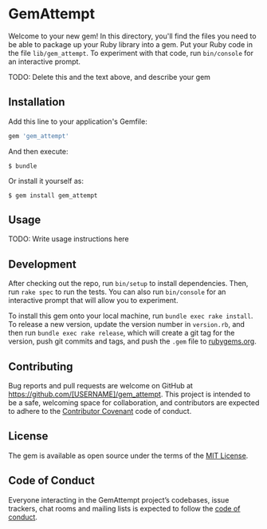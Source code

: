 # GemAttempt

Welcome to your new gem! In this directory, you'll find the files you need to be able to package up your Ruby library into a gem. Put your Ruby code in the file `lib/gem_attempt`. To experiment with that code, run `bin/console` for an interactive prompt.

TODO: Delete this and the text above, and describe your gem

## Installation

Add this line to your application's Gemfile:

```ruby
gem 'gem_attempt'
```

And then execute:

    $ bundle

Or install it yourself as:

    $ gem install gem_attempt

## Usage

TODO: Write usage instructions here

## Development

After checking out the repo, run `bin/setup` to install dependencies. Then, run `rake spec` to run the tests. You can also run `bin/console` for an interactive prompt that will allow you to experiment.

To install this gem onto your local machine, run `bundle exec rake install`. To release a new version, update the version number in `version.rb`, and then run `bundle exec rake release`, which will create a git tag for the version, push git commits and tags, and push the `.gem` file to [rubygems.org](https://rubygems.org).

## Contributing

Bug reports and pull requests are welcome on GitHub at https://github.com/[USERNAME]/gem_attempt. This project is intended to be a safe, welcoming space for collaboration, and contributors are expected to adhere to the [Contributor Covenant](http://contributor-covenant.org) code of conduct.

## License

The gem is available as open source under the terms of the [MIT License](https://opensource.org/licenses/MIT).

## Code of Conduct

Everyone interacting in the GemAttempt project’s codebases, issue trackers, chat rooms and mailing lists is expected to follow the [code of conduct](https://github.com/[USERNAME]/gem_attempt/blob/master/CODE_OF_CONDUCT.md).
